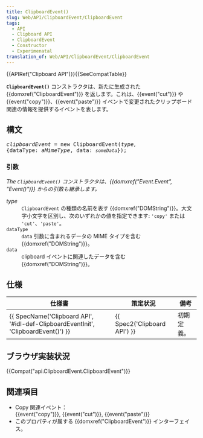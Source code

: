 ```yaml
---
title: ClipboardEvent()
slug: Web/API/ClipboardEvent/ClipboardEvent
tags:
  - API
  - Clipboard API
  - ClipboardEvent
  - Constructor
  - Experimenatal
translation_of: Web/API/ClipboardEvent/ClipboardEvent
---
```

<p>{{APIRef("Clipboard API")}}{{SeeCompatTable}}</p>

<p><code><strong>ClipboardEvent()</strong></code> コンストラクタは、新たに生成された {{domxref("ClipboardEvent")}} を返します。これは、{{event("cut")}} や {{event("copy")}}、{{event("paste")}} イベントで変更されたクリップボード関連の情報を提供するイベントを表します。</p>

<h2 id="Syntax" name="Syntax">構文</h2>

<pre class="syntaxbox"><em>clipboardEvent</em> = new ClipboardEvent(<em>type<code>, </code></em>{dataType: <em>aMimeType</em>, data: <code><em>someData</em></code>});
</pre>

<h3 id="引数">引数</h3>

<p><em>The <code>ClipboardEvent()</code></em><em> コンストラクタは、{{domxref("Event.Event", "Event()")}} からの引数も継承します。</em></p>

<dl>
 <dt><em>type</em></dt>
 <dd><code>ClipboardEvent</code> の種類の名前を表す {{domxref("DOMString")}}。大文字小文字を区別し、次のいずれかの値を指定できます: <code>'copy'</code> または <code>'cut'</code>、<code>'paste'</code>。</dd>
 <dt><code>dataType</code></dt>
 <dd><code>data</code> 引数に含まれるデータの MIME タイプを含む {{domxref("DOMString")}}。</dd>
 <dt><code>data</code></dt>
 <dd>clipboard イベントに関連したデータを含む {{domxref("DOMString")}}。</dd>
</dl>

<h2 id="Specifications" name="Specifications">仕様</h2>

<table class="standard-table">
 <thead>
  <tr>
   <th scope="col">仕様書</th>
   <th scope="col">策定状況</th>
   <th scope="col">備考</th>
  </tr>
 </thead>
 <tbody>
  <tr>
   <td>{{ SpecName('Clipboard API', '#idl-def-ClipboardEventInit', 'ClipboardEvent()') }}</td>
   <td>{{ Spec2('Clipboard API') }}</td>
   <td>初期定義。</td>
  </tr>
 </tbody>
</table>

<h2 id="Browser_compatibility" name="Browser_compatibility">ブラウザ実装状況</h2>

<p>{{Compat("api.ClipboardEvent.ClipboardEvent")}}</p>

<h2 id="See_also" name="See_also">関連項目</h2>

<ul>
 <li>Copy 関連イベント： {{event("copy")}}, {{event("cut")}}, {{event("paste")}}</li>
 <li>このプロパティが属する {{domxref("ClipboardEvent")}} インターフェイス。</li>
</ul>
